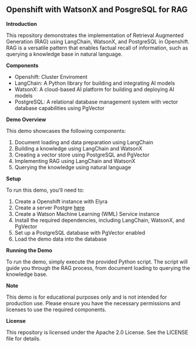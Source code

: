 ## Openshift with WatsonX and PosgreSQL for RAG

**Introduction**

This repository demonstrates the implementation of Retrieval Augmented Generation (RAG) using LangChain, WatsonX, and PostgreSQL in Openshift. RAG is a versatile pattern that enables factual recall of information, such as querying a knowledge base in natural language.

**Components**

* Openshift: Cluster Enviroment
* LangChain: A Python library for building and integrating AI models
* WatsonX: A cloud-based AI platform for building and deploying AI models
* PostgreSQL: A relational database management system with vector database capabilities using PgVector

**Demo Overview**

This demo showcases the following components:

1. Document loading and data preparation using LangChain
2. Building a knowledge using LangChain and WatsonX
3. Creating a vector store using PostgreSQL and PgVector
4. Implementing RAG using LangChain and WatsonX
5. Querying the knowledge using natural language

**Setup**

To run this demo, you'll need to:

1. Create a Openshift instance with Elyra
2. Create a server Postgre [here](./pgvector/README.md)
3. Create a Watson Machine Learning (WML) Service instance
4. Install the required dependencies, including LangChain, WatsonX, and PgVector
5. Set up a PostgreSQL database with PgVector enabled
6. Load the demo data into the database


**Running the Demo**

To run the demo, simply execute the provided Python script. The script will guide you through the RAG process, from document loading to querying the knowledge base.

**Note**

This demo is for educational purposes only and is not intended for production use. Please ensure you have the necessary permissions and licenses to use the required components.

**License**

This repository is licensed under the Apache 2.0 License. See the LICENSE file for details.


